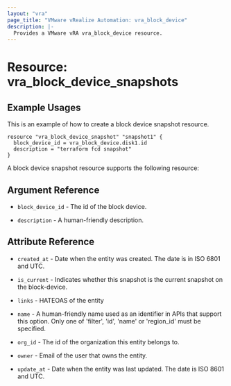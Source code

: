 ```yaml
---
layout: "vra"
page_title: "VMware vRealize Automation: vra_block_device"
description: |-
  Provides a VMware vRA vra_block_device resource.
---
```


# Resource: vra_block_device_snapshots
## Example Usages

This is an example of how to create a block device snapshot resource.

```hcl
resource "vra_block_device_snapshot" "snapshot1" {
  block_device_id = vra_block_device.disk1.id
  description = "terraform fcd snapshot"
}
```
A block device snapshot resource supports the following resource:

## Argument Reference

* `block_device_id` - The id of the block device.

* `description` - A human-friendly description.

## Attribute Reference
* `created_at` - Date when the entity was created. The date is in ISO 6801 and UTC.

* `is_current` - Indicates whether this snapshot is the current snapshot on the block-device.

* `links` - HATEOAS of the entity

* `name` - A human-friendly name used as an identifier in APIs that support this option.  Only one of 'filter', 'id', 'name' or 'region_id' must be specified.

* `org_id` - The id of the organization this entity belongs to.

* `owner` - Email of the user that owns the entity.

* `update_at` - Date when the entity was last updated. The date is ISO 8601 and UTC.


